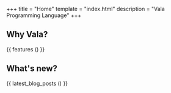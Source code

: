 +++
title = "Home"
template = "index.html"
description = "Vala Programming Language"
+++

## Why Vala?

{{ features () }}

## What's new?

{{ latest_blog_posts () }}
